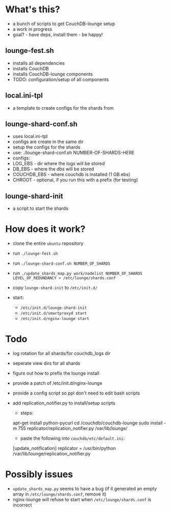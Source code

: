 # What's this?

 * a bunch of scripts to get CouchDB-lounge setup
 * a work in progress
 * goal? - have deps, install them - be happy!


## lounge-fest.sh

 * installs all dependencies
 * installs CouchDB
 * installs CouchDB-lounge components
 * TODO: configuration/setup of all components


## local.ini-tpl

 * a template to create configs for the shards from


## lounge-shard-conf.sh

 * uses local.ini-tpl
 * configs are create in the same dir
 * setup the configs for the shards
 * use: ./lounge-shard-conf.sh NUMBER-OF-SHARDS-HERE
 * configs:
  * LOG_EBS - dir where the logs will be stored
  * DB_EBS - where the dbs will be stored
  * COUCHDB_EBS - where couchdb is installed (1 GB ebs)
  * CHROOT - optional, if you run this with a prefix (for testing)


## lounge-shard-init

 * a script to start the shards


# How does it work?

 * clone the entire `ubuntu` repository
 * run `./lounge-fest.sh`
 * run `./lounge-shard-conf.sh NUMBER_OF_SHARDS`
 * run `./update_shards_map.py work/nodelist NUMBER_OF_SHARDS LEVEL_OF_REDUNDANCY > /etc/lounge/shards.conf`
 * copy `lounge-shard-init` to `/etc/init.d/`

 * start:
   * `/etc/init.d/lounge-shard-init`
   * `/etc/init.d/smartproxyd start`
   * `/etc/init.d/nginx-lounge start`


# Todo

 * log rotation for all shards/for couchdb_logs dir
 * seperate view dirs for all shards
 * figure out how to prefix the lounge install
 * provide a patch of /etc/init.d/nginx-lounge
 * provide a config script so ppl don't need to edit bash scripts
 * add replication_notifier.py to install/setup scripts
   * steps:

    apt-get install python-pycurl
    cd /couchdb/couchdb-lounge
    sudo install -m 755 replicator/replication_notifier.py /var/lib/lounge/

   * paste the following into `couchdb/etc/default.ini`:

    [update_notification]
    replicator = /usr/bin/python /var/lib/lounge/replication_notifier.py

# Possibly issues

 * `update_shards_map.py` seems to have a bug (if it generated an empty array in `/etc/lounge/shards.conf`, remove it)
 * nginx-lounge will refuse to start when `/etc/lounge/shards.conf` is incorrect